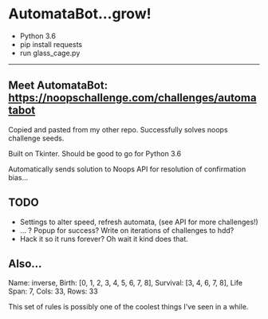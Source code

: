 # AutomataBot...grow!
* Python 3.6
* pip install requests
* run glass_cage.py
---
Meet AutomataBot:
https://noopschallenge.com/challenges/automatabot
---
Copied and pasted from my other repo. Successfully solves noops challenge seeds.

Built on Tkinter. Should be good to go for Python 3.6

Automatically sends solution to Noops API for resolution of confirmation bias...

## TODO
* Settings to alter speed, refresh automata, (see API for more challenges!)
* ... ? Popup for success? Write on iterations of challenges to hdd?
* Hack it so it runs forever? Oh wait it kind does that.


## Also...
Name: inverse, Birth: [0, 1, 2, 3, 4, 5, 6, 7, 8], Survival: [3, 4, 6, 7, 8], Life Span: 7, Cols: 33, Rows: 33

This set of rules is possibly one of the coolest things I've seen in a while. 
